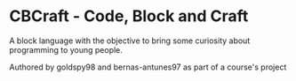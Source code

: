 # CBCraft - Code, Block and Craft
A block language with the objective to bring some curiosity about programming to young people.

Authored by goldspy98 and bernas-antunes97 as part of a course's project
